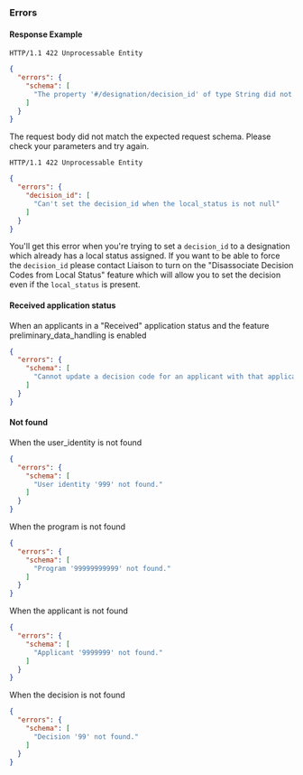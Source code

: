 ### Errors

#### Response Example

```
HTTP/1.1 422 Unprocessable Entity
```

```json
{
  "errors": {
    "schema": [
      "The property '#/designation/decision_id' of type String did not match the following type: integer"
    ]
  }
}
```

The request body did not match the expected request schema.  Please check your parameters and try again.

```
HTTP/1.1 422 Unprocessable Entity
```

```json
{
  "errors": {
    "decision_id": [
      "Can't set the decision_id when the local_status is not null"
    ]
  }
}
```

You'll get this error when you're trying to set a `decision_id` to a designation which already has a local status assigned. If you want to be able to force the `decision_id` please contact Liaison to turn on the "Disassociate Decision Codes from Local Status" feature which will allow you to set the decision even if the `local_status` is present.

#### Received application status

When an applicants in a "Received" application status and the feature preliminary_data_handling is enabled

```json
{
  "errors": {
    "schema": [
      "Cannot update a decision code for an applicant with that application status."
    ]
  }
}
```

#### Not found

When the user_identity is not found

```json
{
  "errors": {
    "schema": [
      "User identity '999' not found."
    ]
  }
}
```

When the program is not found

```json
{
  "errors": {
    "schema": [
      "Program '99999999999' not found."
    ]
  }
}
```

When the applicant is not found

```json
{
  "errors": {
    "schema": [
      "Applicant '9999999' not found."
    ]
  }
}
```

When the decision is not found

```json
{
  "errors": {
    "schema": [
      "Decision '99' not found."
    ]
  }
}
```
